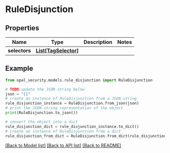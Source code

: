 # RuleDisjunction


## Properties

Name | Type | Description | Notes
------------ | ------------- | ------------- | -------------
**selectors** | [**List[TagSelector]**](TagSelector.md) |  | 

## Example

```python
from opal_security.models.rule_disjunction import RuleDisjunction

# TODO update the JSON string below
json = "{}"
# create an instance of RuleDisjunction from a JSON string
rule_disjunction_instance = RuleDisjunction.from_json(json)
# print the JSON string representation of the object
print(RuleDisjunction.to_json())

# convert the object into a dict
rule_disjunction_dict = rule_disjunction_instance.to_dict()
# create an instance of RuleDisjunction from a dict
rule_disjunction_from_dict = RuleDisjunction.from_dict(rule_disjunction_dict)
```
[[Back to Model list]](../README.md#documentation-for-models) [[Back to API list]](../README.md#documentation-for-api-endpoints) [[Back to README]](../README.md)



